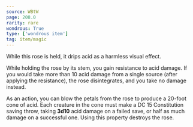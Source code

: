 ```yaml
---
source: WBtW
page: 208.0
rarity: rare
wondrous: True
type: ['wondrous item']
tag: item/magic
---
```


While this rose is held, it drips acid as a harmless visual effect.

While holding the rose by its stem, you gain resistance to acid damage. If you would take more than 10 acid damage from a single source (after applying the resistance), the rose disintegrates, and you take no damage instead.

As an action, you can blow the petals from the rose to produce a 20-foot cone of acid. Each creature in the cone must make a DC 15 Constitution saving throw, taking **3d10** acid damage on a failed save, or half as much damage on a successful one. Using this property destroys the rose.


